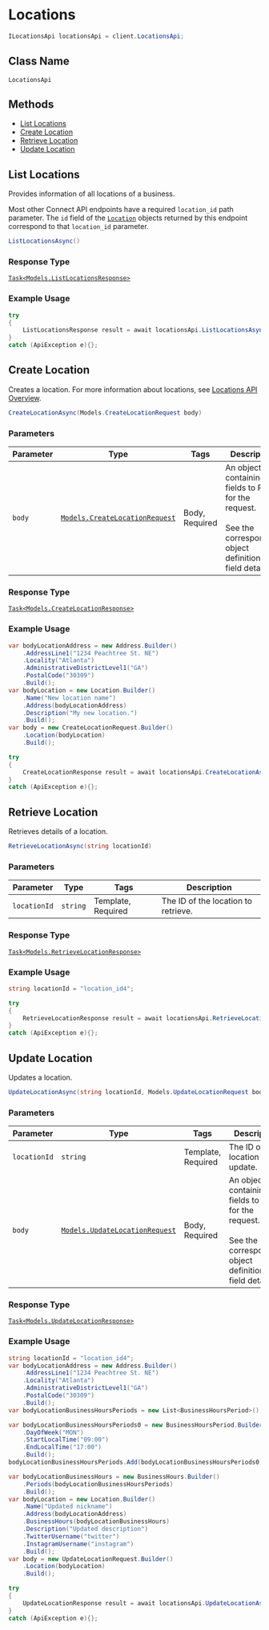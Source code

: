 # Locations

```csharp
ILocationsApi locationsApi = client.LocationsApi;
```

## Class Name

`LocationsApi`

## Methods

* [List Locations](/doc/locations.md#list-locations)
* [Create Location](/doc/locations.md#create-location)
* [Retrieve Location](/doc/locations.md#retrieve-location)
* [Update Location](/doc/locations.md#update-location)

## List Locations

Provides information of all locations of a business.

Most other Connect API endpoints have a required `location_id` path parameter.
The `id` field of the [`Location`](#type-location) objects returned by this
endpoint correspond to that `location_id` parameter.

```csharp
ListLocationsAsync()
```

### Response Type

[`Task<Models.ListLocationsResponse>`](/doc/models/list-locations-response.md)

### Example Usage

```csharp
try
{
    ListLocationsResponse result = await locationsApi.ListLocationsAsync();
}
catch (ApiException e){};
```

## Create Location

Creates a location.
For more information about locations, see [Locations API Overview](https://developer.squareup.com/docs/locations-api).

```csharp
CreateLocationAsync(Models.CreateLocationRequest body)
```

### Parameters

| Parameter | Type | Tags | Description |
|  --- | --- | --- | --- |
| `body` | [`Models.CreateLocationRequest`](/doc/models/create-location-request.md) | Body, Required | An object containing the fields to POST for the request.<br><br>See the corresponding object definition for field details. |

### Response Type

[`Task<Models.CreateLocationResponse>`](/doc/models/create-location-response.md)

### Example Usage

```csharp
var bodyLocationAddress = new Address.Builder()
    .AddressLine1("1234 Peachtree St. NE")
    .Locality("Atlanta")
    .AdministrativeDistrictLevel1("GA")
    .PostalCode("30309")
    .Build();
var bodyLocation = new Location.Builder()
    .Name("New location name")
    .Address(bodyLocationAddress)
    .Description("My new location.")
    .Build();
var body = new CreateLocationRequest.Builder()
    .Location(bodyLocation)
    .Build();

try
{
    CreateLocationResponse result = await locationsApi.CreateLocationAsync(body);
}
catch (ApiException e){};
```

## Retrieve Location

Retrieves details of a location.

```csharp
RetrieveLocationAsync(string locationId)
```

### Parameters

| Parameter | Type | Tags | Description |
|  --- | --- | --- | --- |
| `locationId` | `string` | Template, Required | The ID of the location to retrieve. |

### Response Type

[`Task<Models.RetrieveLocationResponse>`](/doc/models/retrieve-location-response.md)

### Example Usage

```csharp
string locationId = "location_id4";

try
{
    RetrieveLocationResponse result = await locationsApi.RetrieveLocationAsync(locationId);
}
catch (ApiException e){};
```

## Update Location

Updates a location.

```csharp
UpdateLocationAsync(string locationId, Models.UpdateLocationRequest body)
```

### Parameters

| Parameter | Type | Tags | Description |
|  --- | --- | --- | --- |
| `locationId` | `string` | Template, Required | The ID of the location to update. |
| `body` | [`Models.UpdateLocationRequest`](/doc/models/update-location-request.md) | Body, Required | An object containing the fields to POST for the request.<br><br>See the corresponding object definition for field details. |

### Response Type

[`Task<Models.UpdateLocationResponse>`](/doc/models/update-location-response.md)

### Example Usage

```csharp
string locationId = "location_id4";
var bodyLocationAddress = new Address.Builder()
    .AddressLine1("1234 Peachtree St. NE")
    .Locality("Atlanta")
    .AdministrativeDistrictLevel1("GA")
    .PostalCode("30309")
    .Build();
var bodyLocationBusinessHoursPeriods = new List<BusinessHoursPeriod>();

var bodyLocationBusinessHoursPeriods0 = new BusinessHoursPeriod.Builder()
    .DayOfWeek("MON")
    .StartLocalTime("09:00")
    .EndLocalTime("17:00")
    .Build();
bodyLocationBusinessHoursPeriods.Add(bodyLocationBusinessHoursPeriods0);

var bodyLocationBusinessHours = new BusinessHours.Builder()
    .Periods(bodyLocationBusinessHoursPeriods)
    .Build();
var bodyLocation = new Location.Builder()
    .Name("Updated nickname")
    .Address(bodyLocationAddress)
    .BusinessHours(bodyLocationBusinessHours)
    .Description("Updated description")
    .TwitterUsername("twitter")
    .InstagramUsername("instagram")
    .Build();
var body = new UpdateLocationRequest.Builder()
    .Location(bodyLocation)
    .Build();

try
{
    UpdateLocationResponse result = await locationsApi.UpdateLocationAsync(locationId, body);
}
catch (ApiException e){};
```

